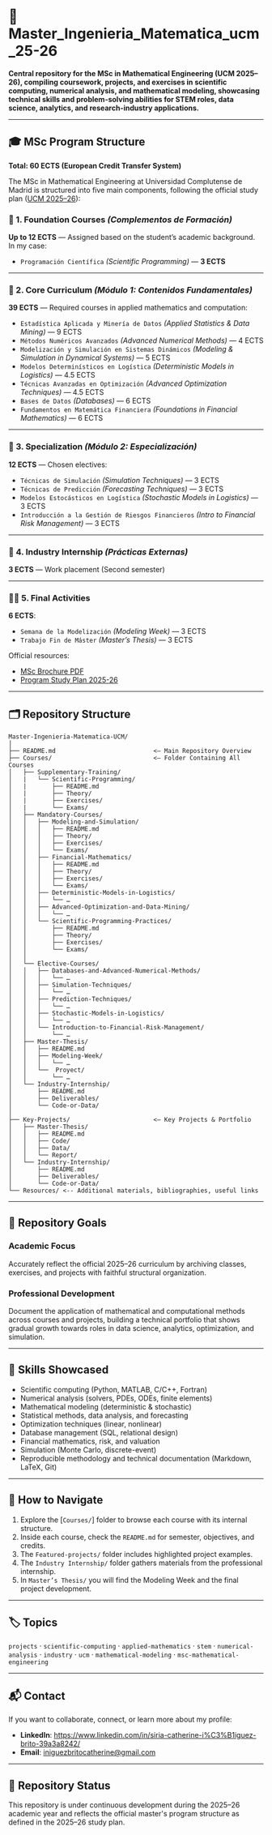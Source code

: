 
# 📘 Master_Ingenieria_Matematica_ucm_25-26

**Central repository for the MSc in Mathematical Engineering (UCM 2025–26), compiling coursework, projects, and exercises in scientific computing, numerical analysis, and mathematical modeling, showcasing technical skills and problem-solving abilities for STEM roles, data science, analytics, and research-industry applications.**

---

## 🎓 MSc Program Structure

**Total: 60 ECTS (European Credit Transfer System)**

The MSc in Mathematical Engineering at Universidad Complutense de Madrid is structured into five main components, following the official study plan ([UCM 2025–26](https://www.ucm.es/estudios/2025-26/master-ingenieriamatematica-plan)):

### 🧱 1. Foundation Courses *(Complementos de Formación)*  
**Up to 12 ECTS** — Assigned based on the student’s academic background.  
In my case:

- `Programación Científica` *(Scientific Programming)* — **3 ECTS**

---

### 📘 2. Core Curriculum *(Módulo 1: Contenidos Fundamentales)*  
**39 ECTS** — Required courses in applied mathematics and computation:

- `Estadística Aplicada y Minería de Datos` *(Applied Statistics & Data Mining)* — 9 ECTS  
- `Métodos Numéricos Avanzados` *(Advanced Numerical Methods)* — 4 ECTS  
- `Modelización y Simulación en Sistemas Dinámicos` *(Modeling & Simulation in Dynamical Systems)* — 5 ECTS  
- `Modelos Determinísticos en Logística` *(Deterministic Models in Logistics)* — 4.5 ECTS  
- `Técnicas Avanzadas en Optimización` *(Advanced Optimization Techniques)* — 4.5 ECTS  
- `Bases de Datos` *(Databases)* — 6 ECTS  
- `Fundamentos en Matemática Financiera` *(Foundations in Financial Mathematics)* — 6 ECTS  

---

### 🧪 3. Specialization *(Módulo 2: Especialización)*  
**12 ECTS** — Chosen electives:

- `Técnicas de Simulación` *(Simulation Techniques)* — 3 ECTS  
- `Técnicas de Predicción` *(Forecasting Techniques)* — 3 ECTS  
- `Modelos Estocásticos en Logística` *(Stochastic Models in Logistics)* — 3 ECTS  
- `Introducción a la Gestión de Riesgos Financieros` *(Intro to Financial Risk Management)* — 3 ECTS  

---

### 🏢 4. Industry Internship *(Prácticas Externas)*  
**3 ECTS** — Work placement (Second semester)

---

### 🧑‍💻 5. Final Activities  
**6 ECTS**:

- `Semana de la Modelización` *(Modeling Week)* — 3 ECTS  
- `Trabajo Fin de Máster` *(Master’s Thesis)* — 3 ECTS


Official resources:  
- [MSc Brochure PDF](https://www.ucm.es/data/cont/docs/titulaciones/104.pdf)  
- [Program Study Plan 2025-26](https://www.ucm.es/estudios/2025-26/master-ingenieriamatematica-plan)

---

## 🗂️ Repository Structure

```plaintext
Master-Ingenieria-Matematica-UCM/
│
├── README.md                           <– Main Repository Overview
├── Courses/                            <– Folder Containing All Courses
│   ├── Supplementary-Training/
│   |   └── Scientific-Programming/
│   |       ├── README.md
│   |       ├── Theory/
│   |       ├── Exercises/
│   |       └── Exams/
│   ├── Mandatory-Courses/
│   │   ├── Modeling-and-Simulation/
│   │   │   ├── README.md
│   │   │   ├── Theory/
│   │   │   ├── Exercises/
│   │   │   └── Exams/
│   │   ├── Financial-Mathematics/
│   │   │   ├── README.md
│   │   │   ├── Theory/
│   │   │   ├── Exercises/
│   │   │   └── Exams/
│   │   ├── Deterministic-Models-in-Logistics/
│   │   │   └── …
│   │   ├── Advanced-Optimization-and-Data-Mining/
│   │   │   └── …
│   │   └── Scientific-Programming-Practices/
│   │       ├── README.md
│   │       ├── Theory/
│   │       ├── Exercises/
│   │       └── Exams/
│   │
│   └── Elective-Courses/
│   │   ├── Databases-and-Advanced-Numerical-Methods/
│   │   │   └── …
│   │   ├── Simulation-Techniques/
│   │   │   └── …
│   │   ├── Prediction-Techniques/
│   │   │   └── …
│   │   ├── Stochastic-Models-in-Logistics/
│   │   │   └── …
│   │   └── Introduction-to-Financial-Risk-Management/
│   │       └── …
│   ├── Master-Thesis/
│   │   ├── README.md
│   │   ├── Modeling-Week/
│   │   │   └── …
│   │   └──  Proyect/
│   │       └── …
│   └── Industry-Internship/
│       ├── README.md
│       ├── Deliverables/
│       └── Code-or-Data/  
│
├── Key-Projects/                       <– Key Projects & Portfolio
│   ├── Master-Thesis/
│   │   ├── README.md
│   │   ├── Code/
│   │   ├── Data/
│   │   └── Report/
│   └── Industry-Internship/
│       ├── README.md
│       ├── Deliverables/
│       └── Code-or-Data/
└── Resources/ <-- Additional materials, bibliographies, useful links
```
---

## 🎯 Repository Goals

### Academic Focus  
Accurately reflect the official 2025–26 curriculum by archiving classes, exercises, and projects with faithful structural organization.

### Professional Development  
Document the application of mathematical and computational methods across courses and projects, building a technical portfolio that shows gradual growth towards roles in data science, analytics, optimization, and simulation.

---

## 🧠 Skills Showcased

- Scientific computing (Python, MATLAB, C/C++, Fortran)  
- Numerical analysis (solvers, PDEs, ODEs, finite elements)  
- Mathematical modeling (deterministic & stochastic)  
- Statistical methods, data analysis, and forecasting  
- Optimization techniques (linear, nonlinear)  
- Database management (SQL, relational design)  
- Financial mathematics, risk, and valuation  
- Simulation (Monte Carlo, discrete-event)  
- Reproducible methodology and technical documentation (Markdown, LaTeX, Git)

---

## 🧭 How to Navigate

1. Explore the [`Courses/`] folder to browse each course with its internal structure.  
2. Inside each course, check the `README.md` for semester, objectives, and credits.  
3. The `Featured-projects/` folder includes highlighted project examples.  
4. The `Industry Internship/` folder gathers materials from the professional internship.  
5. In `Master’s Thesis/` you will find the Modeling Week and the final project development.

---

## 🏷️ Topics

`projects` · `scientific-computing` · `applied-mathematics` · `stem` · `numerical-analysis` · `industry` · `ucm` · `mathematical-modeling` · `msc-mathematical-engineering`

---

## 📬 Contact

If you want to collaborate, connect, or learn more about my profile:

- **LinkedIn**: https://www.linkedin.com/in/siria-catherine-i%C3%B1iguez-brito-39a3a8242/
- **Email**: iniguezbritocatherine@gmail.com

---

## 🚧 Repository Status

This repository is under continuous development during the 2025–26 academic year and reflects the official master's program structure as defined in the 2025–26 study plan.



